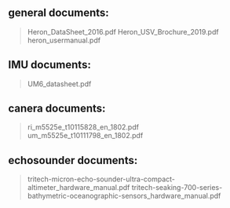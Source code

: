 ## general documents:
> Heron_DataSheet_2016.pdf
> Heron_USV_Brochure_2019.pdf
> heron_usermanual.pdf

## IMU documents:
> UM6_datasheet.pdf

## canera documents:
> ri_m5525e_t10115828_en_1802.pdf
> um_m5525e_t10111798_en_1802.pdf

## echosounder documents:
> tritech-micron-echo-sounder-ultra-compact-altimeter_hardware_manual.pdf
> tritech-seaking-700-series-bathymetric-oceanographic-sensors_hardware_manual.pdf
